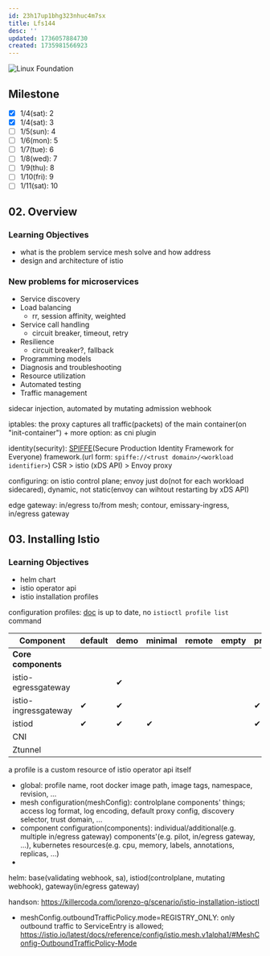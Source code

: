 ```yaml
---
id: 23h17up1bhg323nhuc4m7sx
title: Lfs144
desc: ''
updated: 1736057884730
created: 1735981566923
---
```


![Linux Foundation](https://img.shields.io/badge/LF-FreeCouse-003778.svg?logo=linux-foundation&labelColor=003778&link=https://training.linuxfoundation.org/courses/introduction-to-istio-lfs144)

## Milestone

- [x] 1/4(sat): 2
- [x] 1/4(sat): 3
- [ ] 1/5(sun): 4
- [ ] 1/6(mon): 5
- [ ] 1/7(tue): 6
- [ ] 1/8(wed): 7
- [ ] 1/9(thu): 8
- [ ] 1/10(fri): 9
- [ ] 1/11(sat): 10

## 02. Overview

### Learning Objectives

- what is the problem service mesh solve and how address
- design and architecture of istio

### New problems for microservices

- Service discovery
- Load balancing
  - rr, session affinity, weighted
- Service call handling
  - circuit breaker, timeout, retry
- Resilience
  - circuit breaker?, fallback
- Programming models
- Diagnosis and troubleshooting
- Resource utilization
- Automated testing
- Traffic management

sidecar injection, automated by mutating admission webhook

iptables: the proxy captures all traffic(packets) of the main container(on "init-container")
\+ more option: as cni plugin

identity(security): [SPIFFE](https://spiffe.io/)(Secure Production Identity Framework for Everyone) framework.(url form: `spiffe://<trust domain>/<workload identifier>`)
CSR > istio (xDS API) > Envoy proxy

configuring: on istio control plane; envoy just do(not for each workload sidecared), dynamic, not static(envoy can wihtout restarting by xDS API)

edge gateway: in/egress to/from mesh; contour, emissary-ingress, in/egress gateway

## 03. Installing Istio

### Learning Objectives

- helm chart
- istio operator api
- istio installation profiles

configuration profiles: [doc](https://istio.io/latest/docs/setup/additional-setup/config-profiles/) is up to date, no `istioctl profile list` command


| Component | default | demo | minimal | remote | empty | preview | ambient |
|-----------|---------|------|---------|--------|-------|---------|----------|
| **Core components** | | | | | | | |
| istio-egressgateway | | ✔ | | | | | |
| istio-ingressgateway | ✔ | ✔ | | | | ✔ | |
| istiod | ✔ | ✔ | ✔ | | | ✔ | ✔ |
| CNI | | | | | | | ✔ |
| Ztunnel | | | | | | | ✔ |

a profile is a custom resource of istio operator api itself

- global: profile name, root docker image path, image tags, namespace, revision, ...
- mesh configuration(meshConfig): controlplane components' things; access log format, log encoding, default proxy config, discovery selector, trust domain, ...
- component configuration(components): individual/additional(e.g. multiple in/egress gateway) components'(e.g. pilot, in/egress gateway, ...), kubernetes resources(e.g. cpu, memory, labels, annotations, replicas, ...)
-

helm: base(validating webhook, sa), istiod(controlplane, mutating webhook), gateway(in/egress gateway)

handson: https://killercoda.com/lorenzo-g/scenario/istio-installation-istioctl

- meshConfig.outboundTrafficPolicy.mode=REGISTRY_ONLY: only outbound traffic to ServiceEntry is allowed; https://istio.io/latest/docs/reference/config/istio.mesh.v1alpha1/#MeshConfig-OutboundTrafficPolicy-Mode


